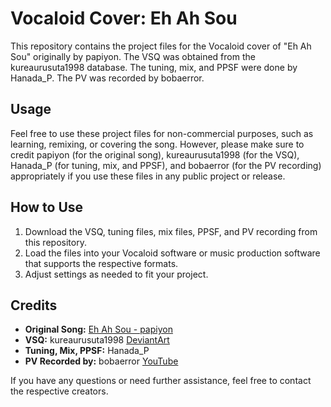 # Vocaloid Cover: Eh Ah Sou

This repository contains the project files for the Vocaloid cover of "Eh Ah Sou" originally by papiyon. The VSQ was obtained from the kureaurusuta1998 database. The tuning, mix, and PPSF were done by Hanada_P. The PV was recorded by bobaerror.

## Usage

Feel free to use these project files for non-commercial purposes, such as learning, remixing, or covering the song. However, please make sure to credit papiyon (for the original song), kureaurusuta1998 (for the VSQ), Hanada_P (for tuning, mix, and PPSF), and bobaerror (for the PV recording) appropriately if you use these files in any public project or release.

## How to Use

1. Download the VSQ, tuning files, mix files, PPSF, and PV recording from this repository.
2. Load the files into your Vocaloid software or music production software that supports the respective formats.
3. Adjust settings as needed to fit your project.

## Credits

- **Original Song:** [Eh Ah Sou - papiyon](https://www.youtube.com/channel/UCCejN_rqhLnQt2uEM6v-uug)
- **VSQ:** kureaurusuta1998 [DeviantArt](https://www.deviantart.com/kureaurusuta1998/art/UST-VSQ-VSQX-DATABASE-634695639)
- **Tuning, Mix, PPSF:** Hanada_P
- **PV Recorded by:** bobaerror [YouTube](https://www.youtube.com/channel/UCHHh2njl_vUyG8clqpfg9Dw)

If you have any questions or need further assistance, feel free to contact the respective creators.

